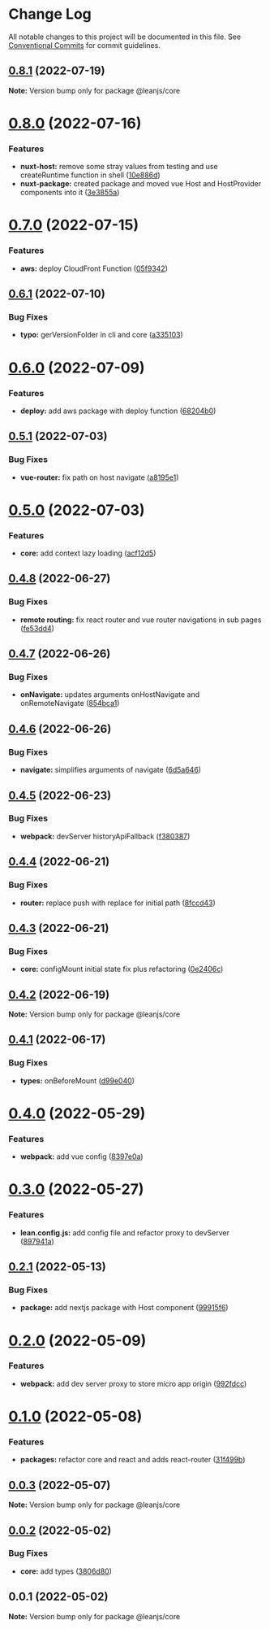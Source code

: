 # Change Log

All notable changes to this project will be documented in this file.
See [Conventional Commits](https://conventionalcommits.org) for commit guidelines.

## [0.8.1](https://github.com/leanjs/leanjs/compare/@leanjs/core@0.8.0...@leanjs/core@0.8.1) (2022-07-19)

**Note:** Version bump only for package @leanjs/core





# [0.8.0](https://github.com/leanjs/leanjs/compare/@leanjs/core@0.7.0...@leanjs/core@0.8.0) (2022-07-16)


### Features

* **nuxt-host:** remove some stray values from testing and use createRuntime function in shell ([10e886d](https://github.com/leanjs/leanjs/commit/10e886d34f8748d74cfb4f0a3ca63a0fe2a3f7ea))
* **nuxt-package:** created package and moved vue Host and HostProvider components into it ([3e3855a](https://github.com/leanjs/leanjs/commit/3e3855acce78cb8bd3dad159cff95a98a1fc0b06))





# [0.7.0](https://github.com/leanjs/leanjs/compare/@leanjs/core@0.6.1...@leanjs/core@0.7.0) (2022-07-15)


### Features

* **aws:** deploy CloudFront Function ([05f9342](https://github.com/leanjs/leanjs/commit/05f93427d5ef3ea1466f4094438002aea1b06ce9))





## [0.6.1](https://github.com/leanjs/leanjs/compare/@leanjs/core@0.6.0...@leanjs/core@0.6.1) (2022-07-10)


### Bug Fixes

* **typo:** gerVersionFolder in cli and core ([a335103](https://github.com/leanjs/leanjs/commit/a335103e7308404f48e33475b97cd18fd536463e))





# [0.6.0](https://github.com/leanjs/leanjs/compare/@leanjs/core@0.5.1...@leanjs/core@0.6.0) (2022-07-09)


### Features

* **deploy:** add aws package with deploy function ([68204b0](https://github.com/leanjs/leanjs/commit/68204b0ffc6c410cfe2cdd39e3fe5c94c838e9a1))





## [0.5.1](https://github.com/leanjs/leanjs/compare/@leanjs/core@0.5.0...@leanjs/core@0.5.1) (2022-07-03)


### Bug Fixes

* **vue-router:** fix path on host navigate ([a8195e1](https://github.com/leanjs/leanjs/commit/a8195e1ad0dff36a047f82828e34c1c803386098))





# [0.5.0](https://github.com/leanjs/leanjs/compare/@leanjs/core@0.4.8...@leanjs/core@0.5.0) (2022-07-03)


### Features

* **core:** add context lazy loading ([acf12d5](https://github.com/leanjs/leanjs/commit/acf12d5f2dcf1913e8cf7b44ade02b9284a1baf8))





## [0.4.8](https://github.com/leanjs/leanjs/compare/@leanjs/core@0.4.7...@leanjs/core@0.4.8) (2022-06-27)


### Bug Fixes

* **remote routing:** fix react router and vue router navigations in sub pages ([fe53dd4](https://github.com/leanjs/leanjs/commit/fe53dd4116ef355da638105ebe6a424073666fdb))





## [0.4.7](https://github.com/leanjs/leanjs/compare/@leanjs/core@0.4.6...@leanjs/core@0.4.7) (2022-06-26)


### Bug Fixes

* **onNavigate:** updates arguments onHostNavigate and onRemoteNavigate ([854bca1](https://github.com/leanjs/leanjs/commit/854bca1c3be0bc4452c0eeae2c92f9752e2b47ff))





## [0.4.6](https://github.com/leanjs/leanjs/compare/@leanjs/core@0.4.5...@leanjs/core@0.4.6) (2022-06-26)


### Bug Fixes

* **navigate:** simplifies arguments of navigate ([6d5a646](https://github.com/leanjs/leanjs/commit/6d5a646eb1eb35acbe773beebd9da62d2154508e))





## [0.4.5](https://github.com/leanjs/leanjs/compare/@leanjs/core@0.4.4...@leanjs/core@0.4.5) (2022-06-23)


### Bug Fixes

* **webpack:** devServer historyApiFallback ([f380387](https://github.com/leanjs/leanjs/commit/f3803871d48bf45e30ef597871a495cdf660478c))





## [0.4.4](https://github.com/leanjs/leanjs/compare/@leanjs/core@0.4.3...@leanjs/core@0.4.4) (2022-06-21)


### Bug Fixes

* **router:** replace push with replace for initial path ([8fccd43](https://github.com/leanjs/leanjs/commit/8fccd43e2fe813f57bf908aecf9261838c4ae7eb))





## [0.4.3](https://github.com/leanjs/leanjs/compare/@leanjs/core@0.4.2...@leanjs/core@0.4.3) (2022-06-21)


### Bug Fixes

* **core:** configMount initial state fix plus refactoring ([0e2406c](https://github.com/leanjs/leanjs/commit/0e2406cb0666320e675e8f1a2dbefe4b3089cf91))





## [0.4.2](https://github.com/leanjs/leanjs/compare/@leanjs/core@0.4.1...@leanjs/core@0.4.2) (2022-06-19)

**Note:** Version bump only for package @leanjs/core





## [0.4.1](https://github.com/leanjs/leanjs/compare/@leanjs/core@0.4.0...@leanjs/core@0.4.1) (2022-06-17)


### Bug Fixes

* **types:** onBeforeMount ([d99e040](https://github.com/leanjs/leanjs/commit/d99e040957f7ae3dd5364ad68eeb990e9a4805b6))





# [0.4.0](https://github.com/leanjs/leanjs/compare/@leanjs/core@0.3.0...@leanjs/core@0.4.0) (2022-05-29)


### Features

* **webpack:** add vue config ([8397e0a](https://github.com/leanjs/leanjs/commit/8397e0aeb8b4d4278213f227ac003c71d9e3db39))





# [0.3.0](https://github.com/leanjs/leanjs/compare/@leanjs/core@0.2.1...@leanjs/core@0.3.0) (2022-05-27)


### Features

* **lean.config.js:** add config file and refactor proxy to devServer ([897941a](https://github.com/leanjs/leanjs/commit/897941a4c01d101c19b662bd773c1871183aae42))





## [0.2.1](https://github.com/leanjs/leanjs/compare/@leanjs/core@0.2.0...@leanjs/core@0.2.1) (2022-05-13)


### Bug Fixes

* **package:** add nextjs package with Host component ([99915f6](https://github.com/leanjs/leanjs/commit/99915f6e945f3e405eb7e3fc489a48f07c884f1f))





# [0.2.0](https://github.com/leanjs/leanjs/compare/@leanjs/core@0.1.0...@leanjs/core@0.2.0) (2022-05-09)


### Features

* **webpack:** add dev server proxy to store micro app origin ([992fdcc](https://github.com/leanjs/leanjs/commit/992fdcca595b0beabd1b3d933ff7923302a3ee7f))





# [0.1.0](https://github.com/leanjs/leanjs/compare/@leanjs/core@0.0.3...@leanjs/core@0.1.0) (2022-05-08)


### Features

* **packages:** refactor core and react and adds react-router ([31f499b](https://github.com/leanjs/leanjs/commit/31f499bc46ef3e5a4eebede30a6ad82dc09951ad))





## [0.0.3](https://github.com/leanjs/leanjs/compare/@leanjs/core@0.0.2...@leanjs/core@0.0.3) (2022-05-07)

**Note:** Version bump only for package @leanjs/core





## [0.0.2](https://github.com/leanjs/leanjs/compare/@leanjs/core@0.0.1...@leanjs/core@0.0.2) (2022-05-02)


### Bug Fixes

* **core:** add types ([3806d80](https://github.com/leanjs/leanjs/commit/3806d80727aa527dedfff71e970e5e2b5e6ae3f4))





## 0.0.1 (2022-05-02)

**Note:** Version bump only for package @leanjs/core
